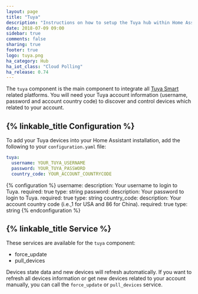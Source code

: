 ```yaml
---
layout: page
title: "Tuya"
description: "Instructions on how to setup the Tuya hub within Home Assistant."
date: 2018-07-09 09:00
sidebar: true
comments: false
sharing: true
footer: true
logo: tuya.png
ha_category: Hub
ha_iot_class: "Cloud Polling"
ha_release: 0.74
---
```


The `tuya` component is the main component to integrate all [Tuya Smart](https://www.tuya.com) related platforms. You will need your Tuya account information (username, password and account country code) to discover and control devices which related to your account.

## {% linkable_title Configuration %}

To add your Tuya devices into your Home Assistant installation, add the following to your `configuration.yaml` file:

```yaml
tuya:
  username: YOUR_TUYA_USERNAME
  password: YOUR_TUYA_PASSWORD
  country_code: YOUR_ACCOUNT_COUNTRYCODE
```

{% configuration %}
username:
  description: Your username to login to Tuya.
  required: true
  type: string
password:
  description: Your password to login to Tuya.
  required: true
  type: string
country_code:
  description: Your account country code (i.e.,1 for USA and 86 for China).
  required: true
  type: string
{% endconfiguration %}

## {% linkable_title Service %}

These services are available for the `tuya` component:

- force_update
- pull_devices

Devices state data and new devices will refresh automatically. If you want to refresh all devices information or get new devices related to your account manually, you can call the `force_update` or `pull_devices` service.
